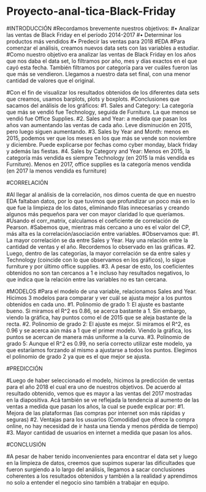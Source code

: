 # Proyecto-anal-tica-Black-Friday
#INTRODUCCIÓN
#Recordamos brevemente nuestros objetivos:
#•	Analizar las ventas de Black Friday en el período 2014-2017
#•	Determinar los productos más vendidos
#•	Predecir las ventas para 2018
#EDA
#Para comenzar el análisis, creamos nuevos data sets con las variables a estudiar. 
#Como nuestro objetivo era analizar las ventas de Black Friday en los años que nos daba el data set, lo filtramos por año, mes y días exactos en el que cayó esta fecha. También filtramos por categoría para ver cuáles fueron las que más se vendieron. Llegamos a nuestro data set final, con una menor cantidad de valores que el original.

#Con el fin de visualizar los resultados obtenidos de los diferentes data sets que creamos, usamos barplots, plots y boxplots.
#Conclusiones que sacamos del análisis de los gráficos:
#1.	Sales and Category: La categoría que más se vendió fue Technology, seguida de Furniture. La que menos se vendió fue Office Supplies.
#2.	Sales and Year: a medida que pasan los años van aumentando las ventas de cada año. Leve disminución en 2015, pero luego siguen aumentando.
#3.	Sales by Year and Month: menos en 2015, podemos ver que los meses en los que más se vende son noviembre y diciembre. Puede explicarse por fechas como cyber monday, black friday y además las fiestas.
#4.	Sales by Category and Year: Menos en 2015, la categoría más vendida es siempre Technology (en 2015 la más vendida es Furniture). Menos en 2017, office supplies es la categoría menos vendida (en 2017 la menos vendida es furniture)



#CORRELACIÓN

#Al llegar al análisis de la correlación, nos dimos cuenta de que en nuestro EDA faltaban datos, por lo que tuvimos que profundizar un poco más en lo que fue la limpieza de los datos, eliminando filas innecesarias y creando algunos más pequeños para ver con mayor claridad lo que queríamos.
#Usando el corr_matrix, calculamos el coeficiente de correlación de Pearson.
#Sabemos que, mientras más cercano a uno es el valor del CP, más alta es la correlación/asociación entre variables.
#Observamos que:
#1.	La mayor correlación se da entre Sales y Year. Hay una relación entre la cantidad de ventas y el año. Recordemos lo observado en las gráficas.
#2.	Luego, dentro de las categorías, la mayor correlación se da entre sales y Technology (coincide con lo que observamos en los gráficos), lo sigue furniture y por último office supplies.
#3.	A pesar de esto, los coeficientes obtenidos no son tan cercanos a 1 e incluso hay resultados negativos, lo que indica que la relación entre las variables no es tan cercana.

#MODELOS
#Para el modelo de una variable, relacionamos Sales and Year. Hicimos 3 modelos para comparar y ver cuál se ajusta mejor a los puntos obtenidos en cada uno.
#1.	Polinomio de grado 1: El ajuste es bastante bueno. Si miramos el R^2 es 0.86, se acerca bastante a 1. Sin embargo, viendo la gráfica, hay puntos como el de 2015 que se aleja bastante de la recta.
#2.	Polinomio de grado 2: El ajuste es mejor. Si miramos el R^2, es 0.96 y se acerca aún más a 1 que el primer modelo. Viendo la gráfica, los puntos se acercan de manera más uniforme a la curva.
#3.	Polinomio de grado 5: Aunque el R^2 es 0.99, no sería correcto utilizar este modelo, ya que estaríamos forzando al mismo a ajustarse a todos los puntos.
Elegimos el polinomio de grado 2 ya que es el que mejor se ajusta.

#PREDICCIÓN

#Luego de haber seleccionado el modelo, hicimos la predicción de ventas para el año 2018 el cual era uno de nuestros objetivos. De acuerdo al resultado obtenido, vemos que es mayor a las ventas del 2017 mostradas en la diapositiva. Acá también se ve reflejada la tendencia al aumento de las ventas a medida que pasan los años, la cual se puede explicar por:
#1.	Mejora de las plataformas (las compras por internet son más rápidas y seguras)
#2.	Ventajas para los usuarios (Comodidad que ofrece la compra online, no hay necesidad de ir hasta una tienda y menos pérdida de tiempo)
#3.	Mayor cantidad de usuarios en internet a medida que pasan los años.

#CONCLUSIÓN

#A pesar de haber tenido inconvenientes para encontrar el data set y luego en la limpieza de datos, creemos que supimos superar las dificultades que fueron surgiendo a lo largo del análisis, llegamos a sacar conclusiones coherentes a los resultados obtenidos y también a la realidad y aprendimos no solo a entender el negocio sino también a trabajar en equipo.





